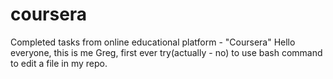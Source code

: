 # coursera
Completed tasks from online educational platform - "Coursera"
Hello everyone, this is me Greg, first ever try(actually - no)  to use bash command to edit a file in my repo.
 
